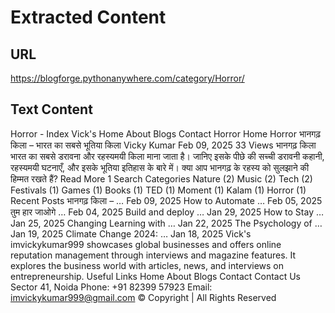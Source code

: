 # Extracted Content

## URL

https://blogforge.pythonanywhere.com/category/Horror/

## Text Content

Horror - Index
Vick's
Home
About
Blogs
Contact
Horror
Home
Horror
भानगढ़ किला – भारत का सबसे भूतिया किला
Vicky Kumar
Feb 09, 2025
33 Views
भानगढ़ किला भारत का सबसे डरावना और रहस्यमयी किला माना जाता है। जानिए इसके पीछे की सच्ची डरावनी कहानी, रहस्यमयी घटनाएँ, और इसके भूतिया इतिहास के बारे में। क्या आप भानगढ़ के रहस्य को सुलझाने की हिम्मत रखते हैं?
Read More
1
Search
Categories
Nature
(2)
Music
(2)
Tech
(2)
Festivals
(1)
Games
(1)
Books
(1)
TED
(1)
Moment
(1)
Kalam
(1)
Horror
(1)
Recent Posts
भानगढ़ किला – …
Feb 09, 2025
How to Automate …
Feb 05, 2025
तुम हार जाओगे …
Feb 04, 2025
Build and deploy …
Jan 29, 2025
How to Stay …
Jan 25, 2025
Changing Learning with …
Jan 22, 2025
The Psychology of …
Jan 19, 2025
Climate Change 2024: …
Jan 18, 2025
Vick's
imvickykumar999 showcases global businesses and offers online reputation management through interviews and magazine features. It explores the business world with articles, news, and interviews on entrepreneurship.
Useful Links
Home
About
Blogs
Contact
Contact Us
Sector 41, Noida
Phone:
+91 82399 57923
Email:
imvickykumar999@gmail.com
© Copyright
| All Rights Reserved
